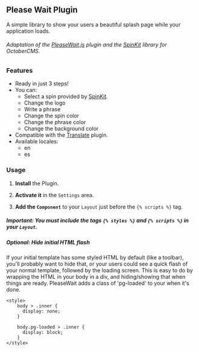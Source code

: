 ## Please Wait Plugin

A simple library to show your users a beautiful splash page while your application loads.

###### Adaptation of the [PleaseWait.js](http://pathgather.github.io/please-wait/) plugin and the [SpinKit](http://tobiasahlin.com/spinkit/) library for OctoberCMS.

### Features

* Ready in just 3 steps!
* You can:
  * Select a spin provided by [SpinKit](http://tobiasahlin.com/spinkit/).
  * Change the logo
  * Write a phrase
  * Change the spin color
  * Change the phrase color
  * Change the background color
* Compatible with the [Translate](https://octobercms.com/plugin/rainlab-translate) plugin.
* Available locales:
  - en
  - es

### Usage

1. **Install** the Plugin.

2. **Activate it** in the `Settings` area.

3. **Add the `Component`** to your `Layout` just before the `{% scripts %}` tag.

##### **Important**: You must include the tags `{% styles %}` and `{% scripts %}` in your `Layout`.

##### **Optional**: Hide initial HTML flash

If your initial template has some styled HTML by default (like a toolbar), you'll probably want to hide that, or your users could see a quick flash of your normal template, followed by the loading screen. This is easy to do by wrapping the HTML in your body in a div, and hiding/showing that when things are ready. PleaseWait adds a class of 'pg-loaded' to your <body> when it's done.

    <style>
        body > .inner {
          display: none;
        }

        body.pg-loaded > .inner {
          display: block;
        }
    </style>

